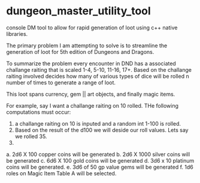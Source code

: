 # dungeon_master_utility_tool
console DM tool to allow for rapid generation of loot using c++ native libraries.

The primary problem I am attempting to solve is to streamline the generation of loot for 5th edition of Dungeons and Dragons.

To summarize the problem every encounter in DND has a associated challange raiting that is scaled 1-4, 5-10, 11-16, 17+.
Based on the challange raiting involved decides how many of various types of dice will be rolled n number of times to generate a range of loot.

This loot spans currency, gem || art objects, and finally magic items.

For example, say I want a challange raiting on 10 rolled. 
THe following computations must occur:
1. a challange raiting on 10 is inputed and a random int 1-100 is rolled. 
2. Based on the result of the d100 we will deside our roll values. Lets say we rolled 35.
3. 
  a. 2d6 X 100  copper coins will be generated
  b. 2d6 X 1000 silver coins will be generated
  c. 6d6 X 100  gold coins will be generated
  d. 3d6 x 10   platinum coins will be generated. 
  e. 3d6 of 50 gp value gems will be generated 
  f. 1d6 roles on Magic Item Table A will be selected. 
  
  
